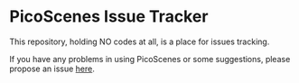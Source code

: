 # PicoScenes Issue Tracker

This repository, holding NO codes at all, is a place for issues tracking.

If you have any problems in using PicoScenes or some suggestions, please propose an issue [here](https://gitlab.com/wifisensing/picoscenes-issue-tracker/issues).